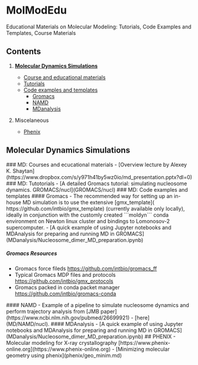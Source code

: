 # MolModEdu
Educational Materials on Molecular Modeling: Tutorials, Code Examples and Templates, Course Materials

## Contents
1. [**Molecular Dynamics Simulations**](#MD) 
   + [Course and educational materials](#MDpresent)
   + [Tutorials](#MDtuturials)
   + [Code examples and templates](#MDcode)
        - [Gromacs](#MDcode_gromacs)
        - [NAMD](#MDcode_namd)
        - [MDanalysis](#MDcode_mdanalysis)
        
     
2. Miscelaneous
   + [Phenix](#phenix)



<a name="MD"/>

## Molecular Dynamics Simulations
<a name="MDpresent"/>
### MD: Courses and ecucational materials
- [Overview lecture by Alexey K. Shaytan](https://www.dropbox.com/s/y971h41by5wz0io/md_presentation.pptx?dl=0)

<a name="MDtutorials"/>
### MD: Tutotorials
- [A detailed Gromacs tutorial: simulating nucleosome dynamics. GROMACS/nucl](GROMACS/nucl)

<a name="MDcode"/>
### MD: Code examples and templates
<a name="MDcode_gromacs"/>
#### Gromacs
- The recommended way for setting up an in-house MD simulation is to use the extensive [gmx_template]( https://github.com/intbio/gmx_template) (currently available only locally), ideally in conjunction with the customly created ```moldyn``` conda environment on Newton linux cluster and bindings to Lomonosov-2 supercomputer.
- [A quick example of using Jupyter notebooks and MDAnalysis for preparing and running MD in GROMACS](MDanalysis/Nucleosome_dimer_MD_preparation.ipynb)

##### Gromacs Resources
- Gromacs force fileds https://github.com/intbio/gromacs_ff
- Typical Gromacs MDP files and protocols https://github.com/intbio/gmx_protocols
- Gromacs packed in conda packet manager https://github.com/intbio/gromacs-conda 

<a name="MDcode_namd"/>
#### NAMD
- Example of a pipeline to simulate nucleosome dynamics and perform trajectory analysis from [JMB paper](https://www.ncbi.nlm.nih.gov/pubmed/26699921) - [here](MD/NAMD/nucl). 

<a name="MDcode_mdanalysis"/>
#### MDAnalysis
- [A quick example of using Jupyter notebooks and MDAnalysis for preparing and running MD in GROMACS](MDanalysis/Nucleosome_dimer_MD_preparation.ipynb)

<a name="phenix"/>
## PHENIX - Molecular modeling for X-ray crystallography
[https://www.phenix-online.org](https://www.phenix-online.org)
- [Minimizing molecular geometry using phenix](phenix/geo_minim.md)
